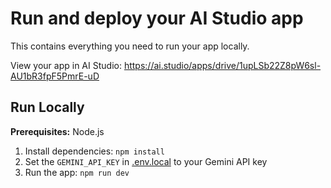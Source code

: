 
# Run and deploy your AI Studio app

This contains everything you need to run your app locally.

View your app in AI Studio: https://ai.studio/apps/drive/1upLSb22Z8pW6sl-AU1bR3fpF5PmrE-uD

## Run Locally

**Prerequisites:**  Node.js


1. Install dependencies:
   `npm install`
2. Set the `GEMINI_API_KEY` in [.env.local](.env.local) to your Gemini API key
3. Run the app:
   `npm run dev`
